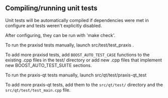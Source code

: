 Compiling/running unit tests
------------------------------------

Unit tests will be automatically compiled if dependencies were met in configure
and tests weren't explicitly disabled.

After configuring, they can be run with 'make check'.

To run the praxisd tests manually, launch src/test/test_praxis .

To add more praxisd tests, add `BOOST_AUTO_TEST_CASE` functions to the existing
.cpp files in the test/ directory or add new .cpp files that
implement new BOOST_AUTO_TEST_SUITE sections.

To run the praxis-qt tests manually, launch src/qt/test/praxis-qt_test

To add more praxis-qt tests, add them to the `src/qt/test/` directory and
the `src/qt/test/test_main.cpp` file.
